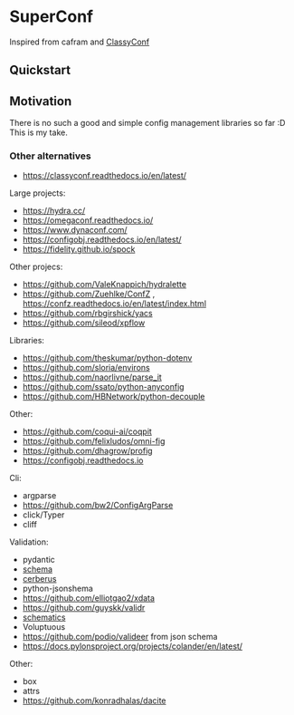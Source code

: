 # SuperConf


Inspired from cafram and [ClassyConf](https://classyconf.readthedocs.io/en/latest/)

## Quickstart



## Motivation

There is no such a good and simple config management libraries so far :D This is my take.

### Other alternatives

* https://classyconf.readthedocs.io/en/latest/


Large projects:
* https://hydra.cc/
* https://omegaconf.readthedocs.io/
* https://www.dynaconf.com/ 
* https://configobj.readthedocs.io/en/latest/
* https://fidelity.github.io/spock

Other projecs:
* https://github.com/ValeKnappich/hydralette
* https://github.com/Zuehlke/ConfZ , https://confz.readthedocs.io/en/latest/index.html
* https://github.com/rbgirshick/yacs
* https://github.com/sileod/xpflow



Libraries:
* https://github.com/theskumar/python-dotenv
* https://github.com/sloria/environs
* https://github.com/naorlivne/parse_it
* https://github.com/ssato/python-anyconfig 
* https://github.com/HBNetwork/python-decouple


Other:
* https://github.com/coqui-ai/coqpit
* https://github.com/felixludos/omni-fig
* https://github.com/dhagrow/profig
* https://configobj.readthedocs.io

Cli:
* argparse
* https://github.com/bw2/ConfigArgParse
* click/Typer
* cliff

Validation:
* pydantic
* [schema](https://github.com/keleshev/schema)
* [cerberus](https://docs.python-cerberus.org/)
* python-jsonshema
* https://github.com/elliotgao2/xdata
* https://github.com/guyskk/validr
* [schematics](https://schematics.readthedocs.io/en/latest/)
* Voluptuous
* https://github.com/podio/valideer from json schema
* https://docs.pylonsproject.org/projects/colander/en/latest/

Other:
* box
* attrs
* https://github.com/konradhalas/dacite

